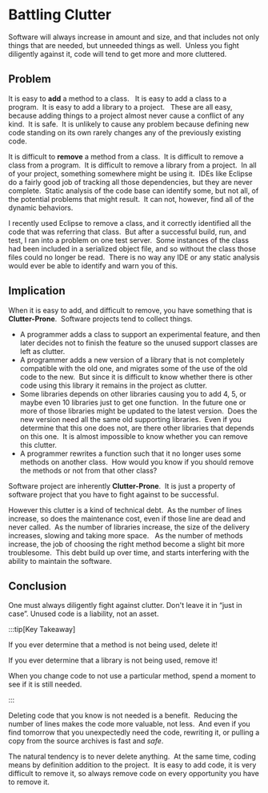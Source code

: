 #  Battling Clutter

Software will always increase in amount and size, and that includes not only things that are needed, but unneeded things as well.  Unless you fight diligently against it, code will tend to get more and more cluttered.

## Problem

It is easy to **add** a method to a class.   It is easy to add a class to a program.  It is easy to add a library to a project.   These are all easy, because adding things to a project almost never cause a conflict of any kind.  It is safe.  It is unlikely to cause any problem because defining new code standing on its own rarely changes any of the previously existing code.  

It is difficult to **remove** a method from a class.  It is difficult to remove a class from a program.  It is difficult to remove a library from a project.  In all of your project, something somewhere might be using it.  IDEs like Eclipse do a fairly good job of tracking all those dependencies, but they are never complete.  Static analysis of the code base can identify some, but not all, of the potential problems that might result.  It can not, however, find all of the dynamic behaviors.  

I recently used Eclipse to remove a class, and it correctly identified all the code that was referring that class.  But after a successful build, run, and test, I ran into a problem on one test server.  Some instances of the class had been included in a serialized object file, and so without the class those files could no longer be read.  There is no way any IDE or any static analysis would ever be able to identify and warn you of this.

## Implication

When it is easy to add, and difficult to remove, you have something that is **Clutter-Prone**.  Software projects tend to collect things.

*   A programmer adds a class to support an experimental feature, and then later decides not to finish the feature so the unused support classes are left as clutter.
*   A programmer adds a new version of a library that is not completely compatible with the old one, and migrates some of the use of the old code to the new.  But since it is difficult to know whether there is other code using this library it remains in the project as clutter.
*   Some libraries depends on other libraries causing you to add 4, 5, or maybe even 10 libraries just to get one function.  In the future one or more of those libraries might be updated to the latest version.  Does the new version need all the same old supporting libraries.  Even if you determine that this one does not, are there other libraries that depends on this one.  It is almost impossible to know whether you can remove this clutter.
*   A programmer rewrites a function such that it no longer uses some methods on another class.  How would you know if you should remove the methods or not from that other class?

Software project are inherently **Clutter-Prone**.  It is just a property of software project that you have to fight against to be successful.  

However this clutter is a kind of technical debt.  As the number of lines increase, so does the maintenance cost, even if those line are dead and never called.  As the number of libraries increase, the size of the delivery increases, slowing and taking more space.   As the number of methods increase, the job of choosing the right method become a slight bit more troublesome.  This debt build up over time, and starts interfering with the ability to maintain the software.

## Conclusion

One must always diligently fight against clutter.  Don't leave it in “just in case”. Unused code is a liability, not an asset.

:::tip[Key Takeaway]

If you ever determine that a method is not being used, delete it!   

If you ever determine that a library is not being used, remove it!

When you change code to not use a particular method, spend a moment to see if it is still needed.

:::

Deleting code that you know is not needed is a benefit.  Reducing the number of lines makes the code more valuable, not less.  And even if you find tomorrow that you unexpectedly need the code, rewriting it, or pulling a copy from the source archives is fast and _safe_.  

The natural tendency is to never delete anything.  At the same time, coding means by definition addition to the project.  It is easy to add code, it is very difficult to remove it, so always remove code on every opportunity you have to remove it.